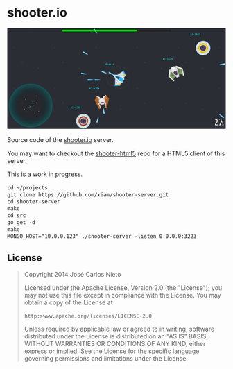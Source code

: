 # shooter.io

![shooter](./shooter.png)

Source code of the [shooter.io][1] server.

You may want to checkout the [shooter-html5][2] repo for a HTML5 client of this
server.

This is a work in progress.

```
cd ~/projects
git clone https://github.com/xiam/shooter-server.git
cd shooter-server
make
cd src
go get -d
make
MONGO_HOST="10.0.0.123" ./shooter-server -listen 0.0.0.0:3223
```

## License

> Copyright 2014 José Carlos Nieto
>
> Licensed under the Apache License, Version 2.0 (the "License");
> you may not use this file except in compliance with the License.
> You may obtain a copy of the License at
>
>     http:>www.apache.org/licenses/LICENSE-2.0
>
> Unless required by applicable law or agreed to in writing, software
> distributed under the License is distributed on an "AS IS" BASIS,
> WITHOUT WARRANTIES OR CONDITIONS OF ANY KIND, either express or implied.
> See the License for the specific language governing permissions and
> limitations under the License.

[1]: http://shooter.io
[2]: https://github.com/xiam/shooter-html5
